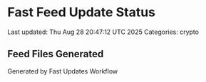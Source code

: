 # Fast Feed Update Status
Last updated: Thu Aug 28 20:47:12 UTC 2025
Categories: crypto

## Feed Files Generated

Generated by Fast Updates Workflow
